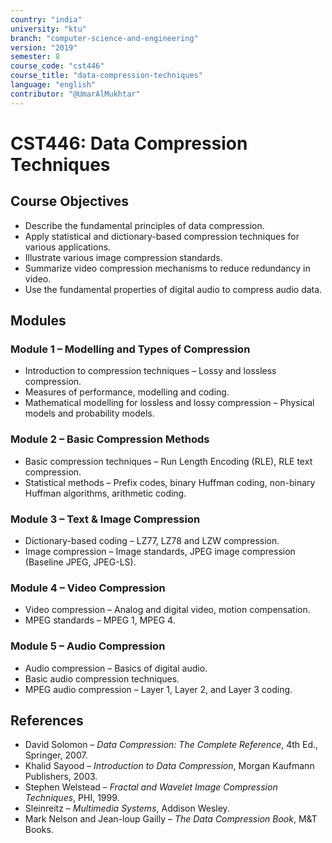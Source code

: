 ```yaml
---
country: "india"
university: "ktu"
branch: "computer-science-and-engineering"
version: "2019"
semester: 8
course_code: "cst446"
course_title: "data-compression-techniques"
language: "english"
contributor: "@UmarAlMukhtar"
---
```


# CST446: Data Compression Techniques  

## Course Objectives  
* Describe the fundamental principles of data compression.  
* Apply statistical and dictionary-based compression techniques for various applications.  
* Illustrate various image compression standards.  
* Summarize video compression mechanisms to reduce redundancy in video.  
* Use the fundamental properties of digital audio to compress audio data.  

## Modules  

### Module 1 – Modelling and Types of Compression  
* Introduction to compression techniques – Lossy and lossless compression.  
* Measures of performance, modelling and coding.  
* Mathematical modelling for lossless and lossy compression – Physical models and probability models.  

### Module 2 – Basic Compression Methods  
* Basic compression techniques – Run Length Encoding (RLE), RLE text compression.  
* Statistical methods – Prefix codes, binary Huffman coding, non-binary Huffman algorithms, arithmetic coding.  

### Module 3 – Text & Image Compression  
* Dictionary-based coding – LZ77, LZ78 and LZW compression.  
* Image compression – Image standards, JPEG image compression (Baseline JPEG, JPEG-LS).  

### Module 4 – Video Compression  
* Video compression – Analog and digital video, motion compensation.  
* MPEG standards – MPEG 1, MPEG 4.  

### Module 5 – Audio Compression  
* Audio compression – Basics of digital audio.  
* Basic audio compression techniques.  
* MPEG audio compression – Layer 1, Layer 2, and Layer 3 coding.  

## References  
* David Solomon – *Data Compression: The Complete Reference*, 4th Ed., Springer, 2007.  
* Khalid Sayood – *Introduction to Data Compression*, Morgan Kaufmann Publishers, 2003.  
* Stephen Welstead – *Fractal and Wavelet Image Compression Techniques*, PHI, 1999.  
* Sleinreitz – *Multimedia Systems*, Addison Wesley.  
* Mark Nelson and Jean-loup Gailly – *The Data Compression Book*, M&T Books.  
